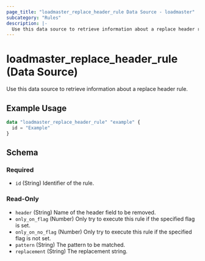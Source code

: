 ```yaml
---
page_title: "loadmaster_replace_header_rule Data Source - loadmaster"
subcategory: "Rules"
description: |-
  Use this data source to retrieve information about a replace header rule.
---
```


# loadmaster_replace_header_rule (Data Source)

Use this data source to retrieve information about a replace header rule.

## Example Usage

```terraform
data "loadmaster_replace_header_rule" "example" {
  id = "Example"
}
```

<!-- schema generated by tfplugindocs -->
## Schema

### Required

- `id` (String) Identifier of the rule.

### Read-Only

- `header` (String) Name of the header field to be removed.
- `only_on_flag` (Number) Only try to execute this rule if the specified flag is set.
- `only_on_no_flag` (Number) Only try to execute this rule if the specified flag is not set.
- `pattern` (String) The pattern to be matched.
- `replacement` (String) The replacement string.